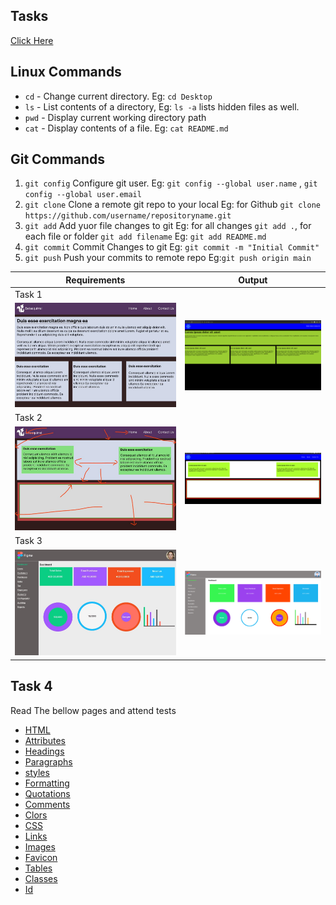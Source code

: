 ## Tasks

[Click Here](https://abdulhakeemkzm.github.io/learning/)

## Linux Commands

- `cd` - Change current directory. Eg: `cd Desktop`
- `ls` - List contents of a directory, Eg: `ls -a` lists hidden files as well.
- `pwd` - Display current working directory path
- `cat` - Display contents of a file. Eg: `cat README.md`

## Git Commands

1. `git config` Configure git user. Eg: `git config --global user.name` ,
   `git config --global user.email`
2. `git clone` Clone a remote git repo to your local Eg: for Github `git clone https://github.com/username/repositoryname.git`
3. `git add` Add yuor file changes to git Eg: for all changes `git add .`, for each file or folder `git add filename` Eg: `git add README.md`
4. `git commit` Commit Changes to git Eg: `git commit -m "Initial Commit"`
5. `git push` Push your commits to remote repo Eg:`git push origin main`

<!--### setup GitHub SSH keys on ubuntu

1. `cd ~/.ssh`   go to ssh folder
2. `ssh-keygen -o -t rsa -C "email"` to create SSH keys -->

| Requirements                        | Output                                 |
| ----------------------------------- | -------------------------------------- |
| Task 1                              |                                        |
| ![Task 1](task-1/images/task1.jpeg) | ![Task 1](task-1/images/task1out.png)  |
| Task 2                              |                                        |
| ![Task 2](task-2/images/task2.jpeg) | ![Task 2](task-2/images/task2out.jpeg) |
| Task 3                              |                                        |
| ![TAsk 3](task-3/images/task3.jpeg) | ![TAsk 3](task-3/images/task3out.png)  |

## Task 4

Read The bellow pages and attend tests

- [HTML](https://www.w3schools.com/html/default.asp)
- [Attributes](https://www.w3schools.com/html/html_attributes.asp)
- [Headings](https://www.w3schools.com/html/html_headings.asp)
- [Paragraphs](https://www.w3schools.com/html/html_paragraphs.asp)
- [styles](https://www.w3schools.com/html/html_styles.asp)
- [Formatting](https://www.w3schools.com/html/html_formatting.asp)
- [Quotations](https://www.w3schools.com/html/html_quotation_elements.asp)
- [Comments](https://www.w3schools.com/html/html_comments.asp)
- [Clors](https://www.w3schools.com/html/html_comments.asp)
- [CSS](https://www.w3schools.com/html/html_css.asp)
- [Links](https://www.w3schools.com/html/html_links.asp)
- [Images](https://www.w3schools.com/html/html_images.asp)
- [Favicon](https://www.w3schools.com/html/html_favicon.asp)
- [Tables](https://www.w3schools.com/html/html_tables.asp)
- [Classes](https://www.w3schools.com/html/html_classes.asp)
- [Id](https://www.w3schools.com/html/html_id.asp)
